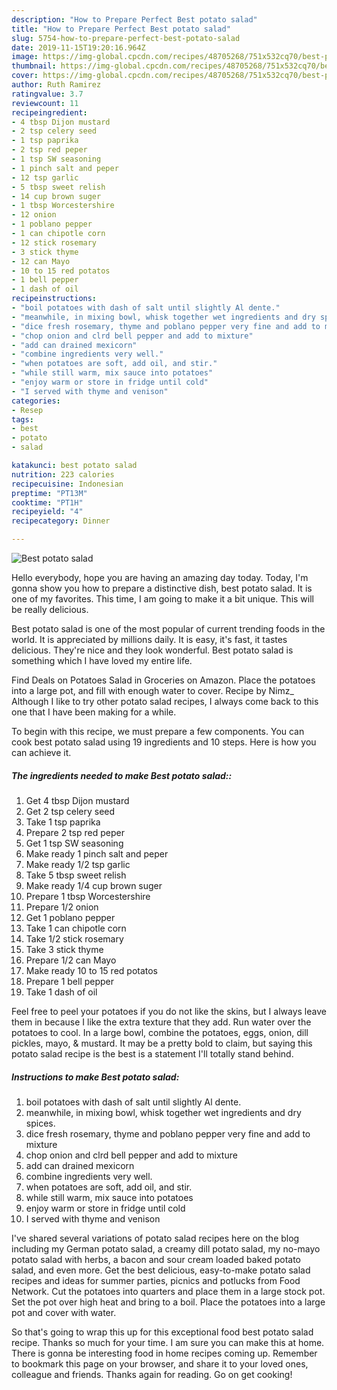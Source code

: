 ```yaml
---
description: "How to Prepare Perfect Best potato salad"
title: "How to Prepare Perfect Best potato salad"
slug: 5754-how-to-prepare-perfect-best-potato-salad
date: 2019-11-15T19:20:16.964Z
image: https://img-global.cpcdn.com/recipes/48705268/751x532cq70/best-potato-salad-recipe-main-photo.jpg
thumbnail: https://img-global.cpcdn.com/recipes/48705268/751x532cq70/best-potato-salad-recipe-main-photo.jpg
cover: https://img-global.cpcdn.com/recipes/48705268/751x532cq70/best-potato-salad-recipe-main-photo.jpg
author: Ruth Ramirez
ratingvalue: 3.7
reviewcount: 11
recipeingredient:
- 4 tbsp Dijon mustard
- 2 tsp celery seed
- 1 tsp paprika
- 2 tsp red peper
- 1 tsp SW seasoning
- 1 pinch salt and peper
- 12 tsp garlic
- 5 tbsp sweet relish
- 14 cup brown suger
- 1 tbsp Worcestershire
- 12 onion
- 1 poblano pepper
- 1 can chipotle corn
- 12 stick rosemary
- 3 stick thyme
- 12 can Mayo
- 10 to 15 red potatos
- 1 bell pepper
- 1 dash of oil
recipeinstructions:
- "boil potatoes with dash of salt until slightly Al dente."
- "meanwhile, in mixing bowl, whisk together wet ingredients and dry spices."
- "dice fresh rosemary, thyme and poblano pepper very fine and add to mixture"
- "chop onion and clrd bell pepper and add to mixture"
- "add can drained mexicorn"
- "combine ingredients very well."
- "when potatoes are soft, add oil, and stir."
- "while still warm, mix sauce into potatoes"
- "enjoy warm or store in fridge until cold"
- "I served with thyme and venison"
categories:
- Resep
tags:
- best
- potato
- salad

katakunci: best potato salad
nutrition: 223 calories
recipecuisine: Indonesian
preptime: "PT13M"
cooktime: "PT1H"
recipeyield: "4"
recipecategory: Dinner

---
```



![Best potato salad](https://img-global.cpcdn.com/recipes/48705268/751x532cq70/best-potato-salad-recipe-main-photo.jpg)

Hello everybody, hope you are having an amazing day today. Today, I'm gonna show you how to prepare a distinctive dish, best potato salad. It is one of my favorites. This time, I am going to make it a bit unique. This will be really delicious.

Best potato salad is one of the most popular of current trending foods in the world. It is appreciated by millions daily. It is easy, it's fast, it tastes delicious. They're nice and they look wonderful. Best potato salad is something which I have loved my entire life.

Find Deals on Potatoes Salad in Groceries on Amazon. Place the potatoes into a large pot, and fill with enough water to cover. Recipe by Nimz_ Although I like to try other potato salad recipes, I always come back to this one that I have been making for a while.


To begin with this recipe, we must prepare a few components. You can cook best potato salad using 19 ingredients and 10 steps. Here is how you can achieve it.

##### The ingredients needed to make Best potato salad::

1. Get 4 tbsp Dijon mustard
1. Get 2 tsp celery seed
1. Take 1 tsp paprika
1. Prepare 2 tsp red peper
1. Get 1 tsp SW seasoning
1. Make ready 1 pinch salt and peper
1. Make ready 1/2 tsp garlic
1. Take 5 tbsp sweet relish
1. Make ready 1/4 cup brown suger
1. Prepare 1 tbsp Worcestershire
1. Prepare 1/2 onion
1. Get 1 poblano pepper
1. Take 1 can chipotle corn
1. Take 1/2 stick rosemary
1. Take 3 stick thyme
1. Prepare 1/2 can Mayo
1. Make ready 10 to 15 red potatos
1. Prepare 1 bell pepper
1. Take 1 dash of oil


Feel free to peel your potatoes if you do not like the skins, but I always leave them in because I like the extra texture that they add. Run water over the potatoes to cool. In a large bowl, combine the potatoes, eggs, onion, dill pickles, mayo, &amp; mustard. It may be a pretty bold to claim, but saying this potato salad recipe is the best is a statement I&#39;ll totally stand behind. 

##### Instructions to make Best potato salad:

1. boil potatoes with dash of salt until slightly Al dente.
1. meanwhile, in mixing bowl, whisk together wet ingredients and dry spices.
1. dice fresh rosemary, thyme and poblano pepper very fine and add to mixture
1. chop onion and clrd bell pepper and add to mixture
1. add can drained mexicorn
1. combine ingredients very well.
1. when potatoes are soft, add oil, and stir.
1. while still warm, mix sauce into potatoes
1. enjoy warm or store in fridge until cold
1. I served with thyme and venison


I&#39;ve shared several variations of potato salad recipes here on the blog including my German potato salad, a creamy dill potato salad, my no-mayo potato salad with herbs, a bacon and sour cream loaded baked potato salad, and even more. Get the best delicious, easy-to-make potato salad recipes and ideas for summer parties, picnics and potlucks from Food Network. Cut the potatoes into quarters and place them in a large stock pot. Set the pot over high heat and bring to a boil. Place the potatoes into a large pot and cover with water. 

So that's going to wrap this up for this exceptional food best potato salad recipe. Thanks so much for your time. I am sure you can make this at home. There is gonna be interesting food in home recipes coming up. Remember to bookmark this page on your browser, and share it to your loved ones, colleague and friends. Thanks again for reading. Go on get cooking!
